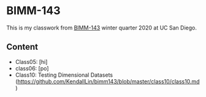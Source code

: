# BIMM-143

This is my classwork from [BIMM-143](https://bioboot.github.io/bimm143_W20/) winter quarter 2020 at UC San Diego.
## Content
- Class05: [hi]
- class06: [po]
- Class10: Testing Dimensional Datasets (https://github.com/KendallLin/bimm143/blob/master/class10/class10.md)
